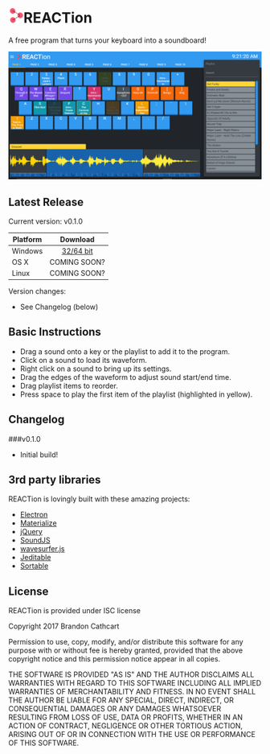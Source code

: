 # <img src="src/assets/logo.png" data-canonical-src="https://gyazo.com/eb5c5741b6a9a16c692170a41a49c858.png" height="30" />REACTion

A free program that turns your keyboard into a soundboard!

![REACTion screenshot](src/assets/screenshot.png "REACTion screenshot")

## Latest Release
Current version: v0.1.0

| Platform      | Download      |
| ------------- |:-------------:|
| Windows       | [32/64 bit](https://github.com/brandoshizzle/REACTion/releases/latest)   |
| OS X          | COMING SOON?   |
| Linux		      | COMING SOON?   |

Version changes:
* See Changelog (below)

## Basic Instructions

* Drag a sound onto a key or the playlist to add it to the program.
* Click on a sound to load its waveform.
* Right click on a sound to bring up its settings.
* Drag the edges of the waveform to adjust sound start/end time.
* Drag playlist items to reorder.
* Press space to play the first item of the playlist (highlighted in yellow).


## Changelog

###v0.1.0
* Initial build!

## 3rd party libraries

REACTion is lovingly built with these amazing projects:
* [Electron](http://electron.atom.io/)
* [Materialize](http://materializecss.com/)
* [jQuery](https://jquery.com/)
* [SoundJS](https://github.com/CreateJS/SoundJS)
* [wavesurfer.js](https://github.com/katspaugh/wavesurfer.js)
* [Jeditable](https://github.com/tuupola/jquery_jeditable)
* [Sortable](https://github.com/RubaXa/Sortable)

## License

REACTion is provided under ISC license

Copyright 2017 Brandon Cathcart

Permission to use, copy, modify, and/or distribute this software for any purpose with or without fee is hereby granted, provided that the above copyright notice and this permission notice appear in all copies.

THE SOFTWARE IS PROVIDED "AS IS" AND THE AUTHOR DISCLAIMS ALL WARRANTIES WITH REGARD TO THIS SOFTWARE INCLUDING ALL IMPLIED WARRANTIES OF MERCHANTABILITY AND FITNESS. IN NO EVENT SHALL THE AUTHOR BE LIABLE FOR ANY SPECIAL, DIRECT, INDIRECT, OR CONSEQUENTIAL DAMAGES OR ANY DAMAGES WHATSOEVER RESULTING FROM LOSS OF USE, DATA OR PROFITS, WHETHER IN AN ACTION OF CONTRACT, NEGLIGENCE OR OTHER TORTIOUS ACTION, ARISING OUT OF OR IN CONNECTION WITH THE USE OR PERFORMANCE OF THIS SOFTWARE.
